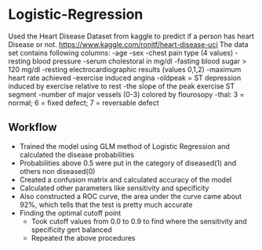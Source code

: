 # Logistic-Regression

Used the Heart Disease Dataset from kaggle to predict if a person has heart Disease or not.
https://www.kaggle.com/ronitf/heart-disease-uci
The data set contains following columns:
-age
-sex
-chest pain type (4 values)
-resting blood pressure
-serum cholestoral in mg/dl
-fasting blood sugar > 120 mg/dl
-resting electrocardiographic results (values 0,1,2)
-maximum heart rate achieved
-exercise induced angina
-oldpeak = ST depression induced by exercise relative to rest
-the slope of the peak exercise ST segment
-number of major vessels (0-3) colored by flourosopy
-thal: 3 = normal; 6 = fixed defect; 7 = reversable defect

## Workflow
- Trained the model using GLM method of Logistic Regression and calculated the disease probabilities
- Probabilities above 0.5 were put in the category of diseased(1) and others non diseased(0)
- Created a confusion matrix and calculated accuracy of the model
- Calculated other parameters like sensitivity and specificity
- Also constructed a ROC curve, the area under the curve came about 92%, which tells that the test is pretty much accurate
- Finding the optimal cutoff point
  - Took cutoff values from 0.0 to 0.9 to find where the sensitivity and specificity gert balanced
  - Repeated the above procedures 
